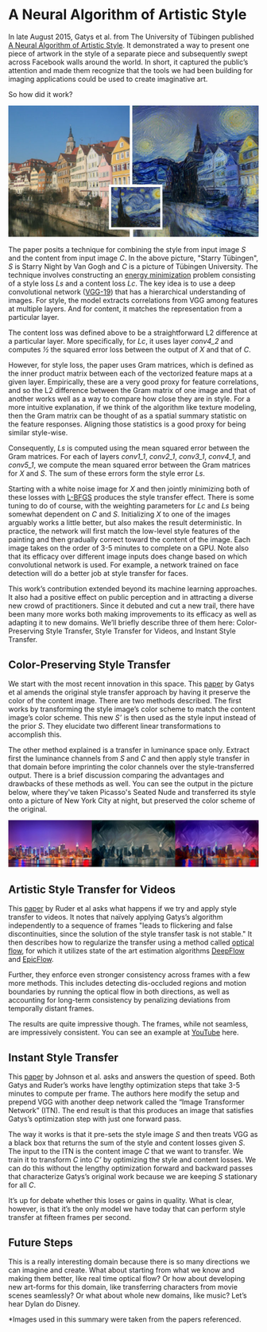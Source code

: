 A Neural Algorithm of Artistic Style
=====================================================

   In late August 2015, Gatys et al. from The University of Tübingen published [A Neural Algorithm of Artistic Style](http://arxiv.org/pdf/1508.06576v2.pdf). It demonstrated a way to present one piece of artwork in the style of a separate piece and subsequently swept across Facebook walls around the world. In short, it captured the public’s attention and made them recognize that the tools we had been building for imaging applications could be used to create imaginative art.

   So how did it work?

<p align="center">
  <img src="assets/tubingen-starry-night.jpg">
</p>

   The paper posits a technique for combining the style from input image *S* and the content from input image *C*. In the above picture, "Starry Tübingen", *S* is Starry Night by Van Gogh and *C* is a picture of Tübingen University. The technique involves constructing an [energy minimization](https://en.wikipedia.org/wiki/Mathematical_optimization#Optimization_problems) problem consisting of a style loss *Ls* and a content loss *Lc*. The key idea is to use a deep convolutional network ([VGG-19](http://www.robots.ox.ac.uk/~vgg/research/very_deep/)) that has a hierarchical understanding of images. For style, the model extracts correlations from VGG among features at multiple layers. And for content, it matches the representation from a particular layer.

   The content loss was defined above to be a straightforward L2 difference at a particular layer. More specifically, for *Lc*, it uses layer *conv4_2* and computes *½* the squared error loss between the output of *X* and that of *C*. 

   However, for style loss, the paper uses Gram matrices, which is defined as the inner product matrix between each of the vectorized feature maps at a given layer. Empirically, these are a very good proxy for feature correlations, and so the L2 difference between the Gram matrix of one image and that of another works well as a way to compare how close they are in style. For a more intuitive explanation, if we think of the algorithm like texture modeling, then the Gram matrix can be thought of as a spatial summary statistic on the feature responses. Aligning those statistics is a good proxy for being similar style-wise. 

   Consequently, *Ls* is computed using the mean squared error between the Gram matrices. For each of layers *conv1_1*, *conv2_1*, *conv3_1*, *conv4_1*, and *conv5_1*, we compute the mean squared error between the Gram matrices for *X* and *S*. The sum of these errors form the style error *Ls*.

   Starting with a white noise image for *X* and then jointly minimizing both of these losses with [L-BFGS](https://en.wikipedia.org/wiki/Limited-memory_BFGS) produces the style transfer effect. There is some tuning to do of course, with the weighting parameters for *Lc* and *Ls* being somewhat dependent on *C* and *S*. Initializing *X* to one of the images arguably works a little better, but also makes the result deterministic. In practice, the network will first match the low-level style features of the painting and then gradually correct toward the content of the image. Each image takes on the order of 3-5 minutes to complete on a GPU. Note also that its efficacy over different image inputs does change based on which convolutional network is used. For example, a network trained on face detection will do a better job at style transfer for faces.

   This work’s contribution extended beyond its machine learning approaches. It also had a positive effect on public perception and in attracting a diverse new crowd of practitioners. Since it debuted and cut a new trail, there have been many more works both making improvements to its efficacy as well as adapting it to new domains. We’ll briefly describe three of them here: Color-Preserving Style Transfer, Style Transfer for Videos, and Instant Style Transfer.

Color-Preserving Style Transfer
------------

   We start with the most recent innovation in this space. This [paper](https://arxiv.org/pdf/1606.05897.pdf) by Gatys et al amends the original style transfer approach by having it preserve the color of the content image. There are two methods described. The first works by transforming the style image’s color scheme to match the content image’s color scheme. This new *S’* is then used as the style input instead of the prior *S*. They elucidate two different linear transformations to accomplish this.

   The other method explained is a transfer in luminance space only. Extract first the luminance channels from *S* and *C* and then apply style transfer in that domain before imprinting the color channels over the style-transferred output. There is a brief discussion comparing the advantages and drawbacks of these methods as well. You can see the output in the picture below, where they've taken Picasso's Seated Nude and transferred its style onto a picture of New York City at night, but preserved the color scheme of the original.

<p align="center">
  <img src="assets/color-preserving-ny.jpg">
</p>

Artistic Style Transfer for Videos
------------

   This [paper](https://arxiv.org/abs/1604.08610) by Ruder et al asks what happens if we try and apply style transfer to videos. It notes that naïvely applying Gatys’s algorithm independently to a sequence of frames "leads to flickering and false discontinuities, since the solution of the style transfer task is not stable." It then describes how to regularize the transfer using a method called [optical flow](tps://en.wikipedia.org/wiki/Optical_flow), for which it utilizes state of the art estimation algorithms [DeepFlow](http://lear.inrialpes.fr/src/deepflow/) and [EpicFlow](http://arxiv.org/abs/1501.02565).

   Further, they enforce even stronger consistency across frames with a few more methods. This includes detecting dis-occluded regions and motion boundaries by running the optical flow in both directions, as well as accounting for long-term consistency by penalizing deviations from temporally distant frames.

   The results are quite impressive though. The frames, while not seamless, are impressively consistent. You can see an example at [YouTube](https://www.youtube.com/watch?v=Khuj4ASldmU) here.

Instant Style Transfer
------------

   This [paper](https://arxiv.org/abs/1603.08155) by Johnson et al. asks and answers the question of speed. Both Gatys and Ruder’s works have lengthy optimization steps that take 3-5 minutes to compute per frame. The authors here modify the setup and prepend VGG with another deep network called the “Image Transformer Network” (ITN). The end result is that this produces an image that satisfies Gatys’s optimization step with just one forward pass.

   The way it works is that it pre-sets the style image *S* and then treats VGG as a black box that returns the sum of the style and content losses given *S*. The input to the ITN is the content image *C* that we want to transfer. We train it to transform *C* into *C’* by optimizing the style and content losses. We can do this without the lengthy optimization forward and backward passes that characterize Gatys’s original work because we are keeping *S* stationary for all *C*.

   It’s up for debate whether this loses or gains in quality. What is clear, however, is that it’s the only model we have today that can perform style transfer at fifteen frames per second.

Future Steps
------------

   This is a really interesting domain because there is so many directions we can imagine and create. What about starting from what we know and making them better, like real time optical flow? Or how about developing new art-forms for this domain, like transferring characters from movie scenes seamlessly? Or what about whole new domains, like music? Let’s hear Dylan do Disney.

*Images used in this summary were taken from the papers referenced.